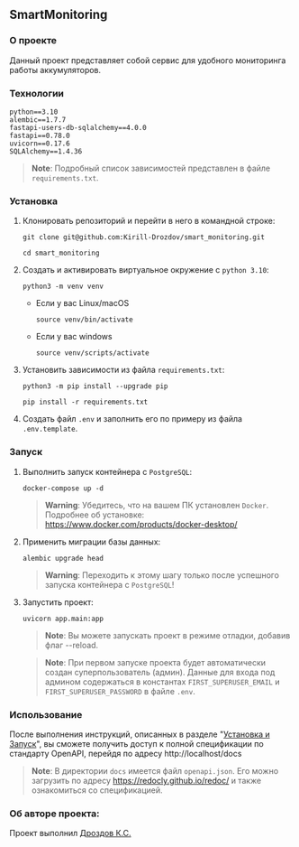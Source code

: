 ## SmartMonitoring

### О проекте
Данный проект представляет собой сервис для удобного мониторинга работы аккумуляторов.


### Технологии
```
python==3.10
alembic==1.7.7
fastapi-users-db-sqlalchemy==4.0.0
fastapi==0.78.0
uvicorn==0.17.6
SQLAlchemy==1.4.36
```
> **Note**:
> Подробный список зависимостей представлен в файле `requirements.txt`.

### Установка

1. Клонировать репозиторий и перейти в него в командной строке:

    ```shell
    git clone git@github.com:Kirill-Drozdov/smart_monitoring.git
    ```

    ```shell
    cd smart_monitoring
    ```

2. Cоздать и активировать виртуальное окружение с `python 3.10`:

    ```shell
    python3 -m venv venv
    ```

    * Если у вас Linux/macOS

        ```
        source venv/bin/activate
        ```

    * Если у вас windows

        ```
        source venv/scripts/activate
        ```

3. Установить зависимости из файла `requirements.txt`:

    ```shell
    python3 -m pip install --upgrade pip
    ```

    ```shell
    pip install -r requirements.txt
    ```

4. Создать файл `.env` и заполнить его по примеру
из файла `.env.template`.


### Запуск

1. Выполнить запуск контейнера с `PostgreSQL`:

    ```shell
    docker-compose up -d
    ```
    > **Warning**:
    > Убедитесь, что на вашем ПК установлен `Docker`.
    > Подробнее об установке: https://www.docker.com/products/docker-desktop/

2. Применить миграции базы данных:

    ```shell
    alembic upgrade head
    ```
    > **Warning**:
    > Переходить к этому шагу только после успешного запуска контейнера с `PostgreSQL`!

3. Запустить проект:

    ```shell
    uvicorn app.main:app
    ```
    > **Note**:
    > Вы можете запускать проект в режиме отладки, добавив флаг --reload.
   
    > **Note**:
    > При первом запуске проекта будет автоматически создан суперпользователь (админ).
    > Данные для входа под админом содержаться в константах `FIRST_SUPERUSER_EMAIL` и `FIRST_SUPERUSER_PASSWORD` в файле `.env`.


### Использование
После выполнения инструкций, описанных в разделе
"[Установка и Запуск](#установка-и-запуск)", вы сможете получить
доступ к полной спецификации по стандарту OpenAPI, перейдя по адресу http://localhost/docs
> **Note**:
> В директории `docs` имеется файл `openapi.json`.
> Его можно загрузить по адресу https://redocly.github.io/redoc/
> и также ознакомиться со спецификацией.


### Об авторе проекта:
Проект выполнил [Дроздов К.С.](https://github.com/Kirill-Drozdov)
